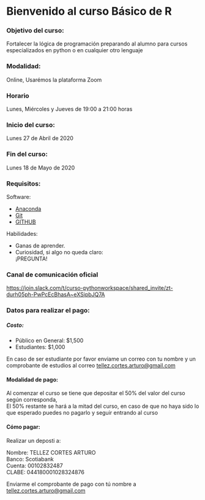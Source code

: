 # Bienvenido al curso Básico de R

### Objetivo del curso:
Fortalecer la lógica de programación preparando al alumno para cursos especializados en python o en cualquier otro lenguaje

### Modalidad:
Online, Usarémos la plataforma Zoom

### Horario
Lunes, Miércoles y Jueves de 19:00 a 21:00 horas

### Inicio del curso:
Lunes 27 de Abril de 2020

### Fin del curso:
Lunes 18 de Mayo de 2020

### Requisitos:
Software:
* [Anaconda](https://www.anaconda.com/products/individual)
* [Git](https://git-scm.com/downloads)
* [GITHUB](https://github.com/)

Habilidades:
* Ganas de aprender.
* Curiosidad, si algo no queda claro:  
¡PREGUNTA!


### Canal de comunicación oficial
https://join.slack.com/t/curso-pythonworkspace/shared_invite/zt-durh05ph-PwPcEcBhasA~eXSipbJQ7A

### Datos para realizar el pago:
##### Costo:
* Público en General: $1,500
* Estudiantes: $1,000

En caso de ser estudiante por favor enviame un correo con tu nombre y un comprobante de estudios al correo tellez.cortes.arturo@gmail.com

#### Modalidad de pago:
Al comenzar el curso se tiene que depositar el 50% del valor del curso según corresponda,  
El 50% restante se hará a la mitad del curso, en caso de que no haya sido lo que esperado puedes no pagarlo y seguir entrando al curso

#### Cómo pagar:
Realizar un deposti a:  

Nombre: TELLEZ CORTES ARTURO  
Banco: Scotiabank  
Cuenta: 00102832487  
CLABE: 044180001028324876  

Enviarme el comprobante de pago con tú nombre a tellez.cortes.arturo@gmail.com
